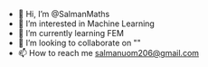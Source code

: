 - 👋 Hi, I’m @SalmanMaths
- 👀 I’m interested in Machine Learning
- 🌱 I’m currently learning FEM
- 💞️ I’m looking to collaborate on ""
- 📫 How to reach me salmanuom206@gmail.com

<!---
SalmanMaths/SalmanMaths is a ✨ special ✨ repository because its `README.md` (this file) appears on your GitHub profile.
You can click the Preview link to take a look at your changes.
--->
